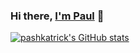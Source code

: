 ### Hi there, [I'm Paul](http://pshktrck.ru/) 👋

<!--
**pashkatrick/pashkatrick** is a ✨ _special_ ✨ repository because its `README.md` (this file) appears on your GitHub profile.

Here are some ideas to get you started:

- 🔭 I’m currently working on ...
- 🌱 I’m currently learning ...
- 👯 I’m looking to collaborate on ...
- 🤔 I’m looking for help with ...
- 💬 Ask me about ...
- 📫 How to reach me: ...
- 😄 Pronouns: ...
- ⚡ Fun fact: ...
-->
[![pashkatrick's GitHub stats](https://github-readme-stats.vercel.app/api?username=pashkatrick&show_icons=true)](https://github.com/pashkatrick/github-readme-stats)
